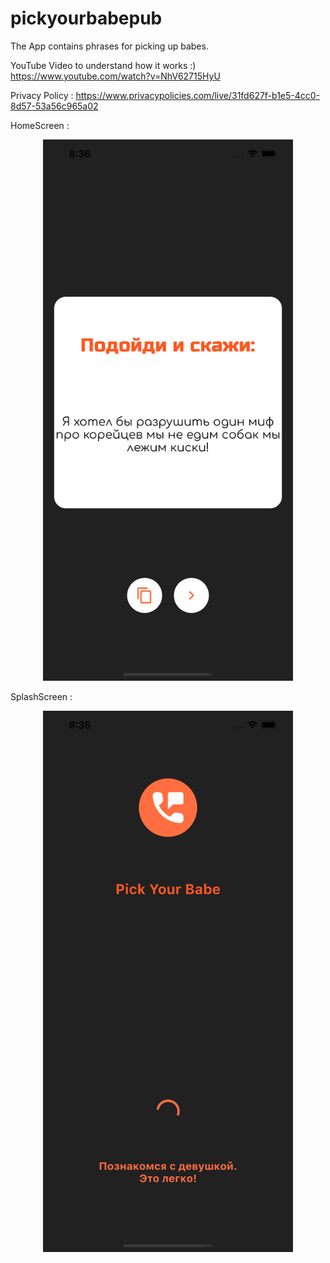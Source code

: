 # pickyourbabepub
The App contains phrases for picking up babes. 

YouTube Video to understand how it works :) https://www.youtube.com/watch?v=NhV62715HyU

Privacy Policy : https://www.privacypolicies.com/live/31fd627f-b1e5-4cc0-8d57-53a56c965a02

HomeScreen : 

<p align="middle">
  <img src="https://github.com/Ionitas/pickyourbabepub/blob/main/Sceens/Simulator%20Screen%20Shot%20-%20iPhone%2012%20Pro%20Max%20-%202021-04-24%20at%2008.36.42.png"  width="400"/>
</p>

SplashScreen : 

<p align="middle">
  <img src="https://github.com/Ionitas/pickyourbabepub/blob/main/Sceens/Simulator%20Screen%20Shot%20-%20iPhone%2012%20Pro%20Max%20-%202021-04-24%20at%2008.36.30.png" width="400"/>
</p>


